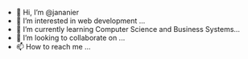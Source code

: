 - 👋 Hi, I’m @jananier
- 👀 I’m interested in web development ...
- 🌱 I’m currently learning Computer Science and Business Systems...
- 💞️ I’m looking to collaborate on ...
- 📫 How to reach me ...

<!---
pinkhat14/pinkhat14 is a ✨ special ✨ repository because its `README.md` (this file) appears on your GitHub profile.
You can click the Preview link to take a look at your changes.
--->
